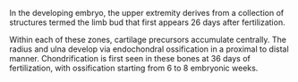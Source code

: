 In the developing embryo, the upper extremity derives from a collection of structures termed the limb bud that first appears 26 days after fertilization.

Within each of these zones, cartilage precursors accumulate centrally. The radius and ulna develop via endochondral ossification in a proximal to distal manner. Chondrification is first seen in these bones at 36 days of fertilization, with ossification starting from 6 to 8 embryonic weeks.